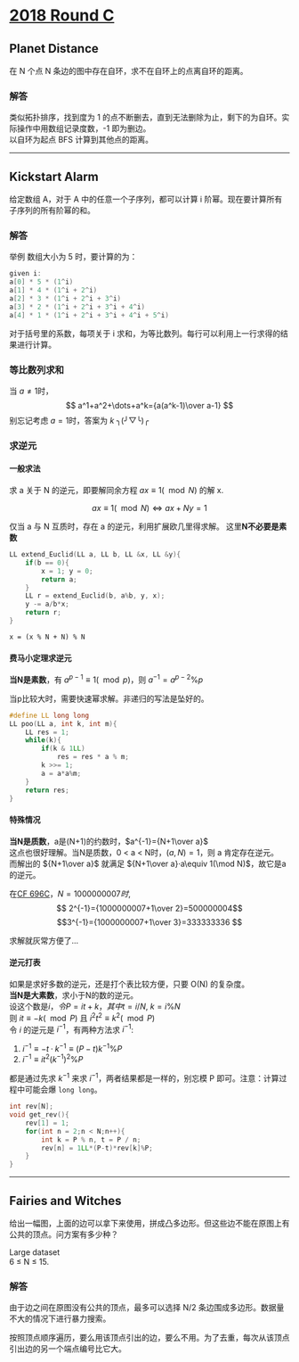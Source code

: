 # [2018 Round C](https://codingcompetitions.withgoogle.com/kickstart/round/0000000000050ee0)

## Planet Distance
在 N 个点 N 条边的图中存在自环，求不在自环上的点离自环的距离。

### 解答
类似拓扑排序，找到度为 1 的点不断删去，直到无法删除为止，剩下的为自环。实际操作中用数组记录度数，-1 即为删边。  
以自环为起点 BFS 计算到其他点的距离。

***

## Kickstart Alarm
给定数组 A，对于 A 中的任意一个子序列，都可以计算 i 阶幂。现在要计算所有子序列的所有阶幂的和。

### 解答
举例 数组大小为 5 时，要计算的为：
```cpp
given i:
a[0] * 5 * (1^i)
a[1] * 4 * (1^i + 2^i)
a[2] * 3 * (1^i + 2^i + 3^i)
a[3] * 2 * (1^i + 2^i + 3^i + 4^i)
a[4] * 1 * (1^i + 2^i + 3^i + 4^i + 5^i)
```
对于括号里的系数，每项关于 i 求和，为等比数列。每行可以利用上一行求得的结果进行计算。

### 等比数列求和
当 $a\neq 1$时，
$$
a^1+a^2+\dots+a^k={a(a^k-1)\over a-1}
$$
别忘记考虑 $a=1$时，答案为 $k$  ╮(╯▽╰)╭

### 求逆元

#### 一般求法
求 a 关于 N 的逆元，即要解同余方程 $ax\equiv 1 (\mod N)$ 的解 x.

$$
ax\equiv 1(\mod N)\Leftrightarrow ax+Ny=1
$$

仅当 a 与 N 互质时，存在 a 的逆元，利用扩展欧几里得求解。
这里**N不必要是素数**
```cpp
LL extend_Euclid(LL a, LL b, LL &x, LL &y){
    if(b == 0){
        x = 1; y = 0;
        return a;
    }
    LL r = extend_Euclid(b, a%b, y, x);
    y -= a/b*x;
    return r;
}
```
```
x = (x % N + N) % N
```

#### 费马小定理求逆元
**当N是素数**，有 $a^{p-1}\equiv 1(\mod p)$，则 $a^{-1}= a^{p-2}\%p$ 

当p比较大时，需要快速幂求解。非递归的写法是坠好的。
```cpp
#define LL long long
LL poo(LL a, int k, int m){
    LL res = 1;
    while(k){
        if(k & 1LL)
            res = res * a % m;
        k >>= 1;
        a = a*a%m;
    }
    return res;
}
```

#### 特殊情况
**当N是质数**，a是(N+1)的约数时，$a^{-1}={N+1\over a}$  
这点也很好理解。当N是质数，0 < a < N时，$(a,N)=1$，则 a 肯定存在逆元。  
而解出的 ${N+1\over a}$ 就满足 ${N+1\over a}·a\equiv 1(\mod N)$，故它是a的逆元。  

在[CF 696C](http://codeforces.com/problemset/problem/696/C)，$N=1000000007时$,
$$
2^{-1}={1000000007+1\over 2}=500000004$$
$$3^{-1}={1000000007+1\over 3}=333333336
$$

求解就灰常方便了...

#### 逆元打表
如果是求好多数的逆元，还是打个表比较方便，只要 O(N) 的复杂度。  
**当N是大素数**，求小于N的数的逆元。  
设这个数是$i，令P=it+k，其中t=i/N,~k=i\%N$  
则 $it\equiv -k(\mod P)$ 且 $i^2t^2\equiv k^2(\mod P)$  
令 $i$ 的逆元是 $i^{-1}$，有两种方法求 $i^{-1}$:

1. $i^{-1}\equiv -t·k^{-1}\equiv (P-t)k^{-1}\%P$
2. $i^{-1}\equiv it^2(k^{-1})^2\%P$

都是通过先求 $k^{-1}$ 来求 $i^{-1}$，两者结果都是一样的，别忘模 P 即可。注意：计算过程中可能会爆 `long long`。
```cpp
int rev[N];
void get_rev(){
	rev[1] = 1;
	for(int n = 2;n < N;n++){
		int k = P % n, t = P / n;
		rev[n] = 1LL*(P-t)*rev[k]%P;
	}
}
```

***

## Fairies and Witches
给出一幅图，上面的边可以拿下来使用，拼成凸多边形。但这些边不能在原图上有公共的顶点。问方案有多少种？

Large dataset  
6 ≤ N ≤ 15.

### 解答
由于边之间在原图没有公共的顶点，最多可以选择 N/2 条边围成多边形。数据量不大的情况下进行暴力搜索。

按照顶点顺序遍历，要么用该顶点引出的边，要么不用。为了去重，每次从该顶点引出边的另一个端点编号比它大。